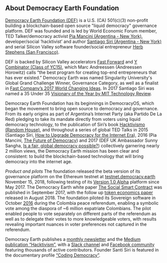 ## About Democracy Earth Foundation 

[Democracy Earth Foundation (DEF)](https://www.ycombinator.com/companies/) is a U.S. (CA) 501(c)(3) non-profit  building a blockchain-based open source "liquid democracy" governance platform.  DEF was founded and is led by World Economic Forum member, TED Talker/democracy activist [Pia Mancini (Argentina - New York)](https://www.piamancini.com/), developer/social ‘hacktivist’ and author [Santiago Siri (Argentina - New York)](https://www.linkedin.com/in/santisiri/) and serial Silicon Valley software founder/social entrepreneur [Herb Stephens (San Francisco)](https://www.linkedin.com/in/herb-stephens-56b0b21/).  

DEF is backed by Silicon Valley accelerators [Fast Forward](https://www.ffwd.org/blog/democracy-earth/) and [Y Combinator (Class of YC15)](https://www.ycombinator.com/companies/), which Marc Andreessen (Andreessen Horowitz) calls “the best program for creating top-end entrepreneurs that has ever existed.”  Democracy Earth was named Singularity University's Global Grand Challenge Winner, Governance Category, as well as a finalist in [Fast Company’s 2017 World Changing Ideas](https://www.fastcompany.com/3062386/democracy-is-getting-a-reboot-on-the-blockchain).  In 2017 Santiago Siri was named a 35 Under 35 [Visionary of the Year by MIT Technology Review](https://www.technologyreview.es/listas/35-innovadores-con-menos-de-35/2017/visionarios/santiago-siri-argentina).

Democracy Earth Foundation has its beginnings in DemocracyOS, which began the movement to bring open source to democracy and governance. From its early origins as part of Argentina’s Internet Party (aka Partido De La Red) pledging to take its mandate directly from voters using liquid democracy technology, to the publication of Siri’s book [Hacktivismo (Random House)](https://www.amazon.com/Hacktivismo-alcance-revolucionar-poder-Spanish-ebook/dp/B0101233LE), and throughout a series of global TED Talks in 2015 (Santiago Siri, [How to Upgrade Democracy for the Internet Era](https://www.ted.com/talks/pia_mancini_how_to_upgrade_democracy_for_the_internet_era)), 2016 (Pia Mancini, [The Future of Democracy](https://www.ted.com/talks/pia_mancini_how_to_upgrade_democracy_for_the_internet_era)) and 2017 (DEF UK Ambassador Sunny Sangha, [Is a fair, global democracy possible?](https://www.youtube.com/watch?v=tsz7MjMJ5J8)) collectively garnering nearly 2 million views, the Democracy Earth mission has been clear and consistent: to build the blockchain-based technology that will bring democracy into the internet age.   

*Product and pilots*
The foundation released the beta version of its governance platform on the Ethereum testnet at [testnet.democracy.earth](https://votest.democracy.earth/) November 15, 2018, following testing of its [Version 1.0 Alpha](https://vote.democracy.earth/) platform since May 2017. The Democracy Earth white paper [The Social Smart Contract](https://github.com/DemocracyEarth/paper/blob/master/README.mediawiki#The_Social_Smart_Contract) was published in September 2017, with the follow up [token economics paper](https://www.dropbox.com/s/8q35dvht2hkfvqa/Democracy%20Earth%20-%20Token%20Economics.pdf?dl=0) released in August 2018. The foundation piloted its Sovereign software in October [2016](https://www.oecd.org/gov/innovative-government/embracing-innovation-in-government-colombia.pdf) during the Colombia peace referendum, enabling a symbolic vote among the diaspora of ~6 million expatriate Colombians. The pilot enabled  people to vote separately on different parts of the referendum as well as to delegate their votes to more knowledgeable voters, with results revealing important nuances in voter preferences not captured in the referendum.  

Democracy Earth publishes a [monthly newsletter](http://bit.ly/DEFNewsletter) and the [Medium publication “Hacktivism”](https://words.democracy.earth/), with a [Slack channel](http://chat.democracy.earth/) and [Facebook community](https://www.facebook.com/DemocracyEarth/) featuring thousands of active contributors. Founder Santi Siri is featured in the documentary profile [“Coding Democracy”](https://www.youtube.com/watch?time_continue=3&v=nBxauY1f36A).  
